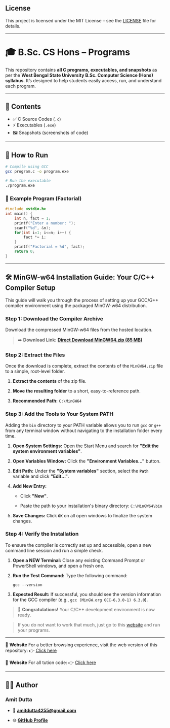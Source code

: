 ## License
This project is licensed under the MIT License – see the [LICENSE](LICENSE) file for details.

---

# 🎓 B.Sc. CS Hons – Programs

This repository contains **all C programs, executables, and snapshots** as per the **West Bengal State University B.Sc. Computer Science (Hons) syllabus**.
It’s designed to help students easily access, run, and understand each program.

---

## 📂 Contents

* ✅ C Source Codes (`.c`)
* ⚡ Executables (`.exe`)
* 🖼️ Snapshots (screenshots of code)

---

## 🚀 How to Run

```bash
# Compile using GCC
gcc program.c -o program.exe

# Run the executable
./program.exe
```

### 📌 Example Program (Factorial)

```c
#include <stdio.h>
int main() {
    int n, fact = 1;
    printf("Enter a number: ");
    scanf("%d", &n);
    for(int i=1; i<=n; i++) {
        fact *= i;
    }
    printf("Factorial = %d", fact);
    return 0;
}
```

---

## 🛠️ MinGW-w64 Installation Guide: Your C/C++ Compiler Setup

This guide will walk you through the process of setting up your GCC/G++ compiler environment using the packaged MinGW-w64 distribution.

### Step 1: Download the Compiler Archive

Download the compressed MinGW-w64 files from the hosted location.

> ➡️ **Download Link:** [**Direct Download MinGW64.zip (85 MB)**](https://aranag.site/download/MinGW64.zip)

### Step 2: Extract the Files

Once the download is complete, extract the contents of the `MinGW64.zip` file to a simple, root-level folder.

1. **Extract the contents** of the zip file.

2. **Move the resulting folder** to a short, easy-to-reference path.

3. **Recommended Path:** `C:\MinGW64`

### Step 3: Add the Tools to Your System PATH

Adding the `bin` directory to your PATH variable allows you to run `gcc` or `g++` from any terminal window without navigating to the installation folder every time.

1. **Open System Settings:** Open the Start Menu and search for **"Edit the system environment variables"**.

2. **Open Variables Window:** Click the **"Environment Variables..."** button.

3. **Edit Path:** Under the **"System variables"** section, select the **`Path`** variable and click **"Edit..."**.

4. **Add New Entry:**

   * Click **"New"**.

   * Paste the path to your installation's binary directory: `C:\MinGW64\bin`

5. **Save Changes:** Click **`OK`** on all open windows to finalize the system changes.

### Step 4: Verify the Installation

To ensure the compiler is correctly set up and accessible, open a new command line session and run a simple check.

1. **Open a NEW Terminal:** Close any existing Command Prompt or PowerShell windows, and open a fresh one.

2. **Run the Test Command:** Type the following command:

   ```
   gcc --version
   ```

3. **Expected Result:** If successful, you should see the version information for the GCC compiler (e.g., `gcc (MinGW.org GCC-6.3.0-1) 6.3.0`).

> 🎉 **Congratulations!** Your C/C++ development environment is now ready.

> If you do not want to work that much, just go to this [website](https://www.programiz.com/c-programming/online-compiler) and run your programs.

---

🔗 **Website**
For a better browsing experience, visit the web version of this repository:
👉 [Click here](https://aranag.site/github)

🔗 **Website**
For all tution code:
👉 [Click here](https://aranag.site/github-tution)

---

## 👨‍💻 Author

### Amit Dutta

* 📧 **amitdutta4255@gmail.com**

* 🌐 [**GitHub Profile**](https://github.com/notamitgamer)
